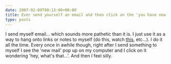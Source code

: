 ```yaml
---
date: 2007-02-09T00:13:00+00:00
title: Ever send yourself an email and then click on the 'you have new mail' alert a moment later?
type: posts
---
```

I send myself email... which sounds more pathetic than it is. I just use it as a way to hang onto links or notes to myself (do this, watch [this](https://msdn.microsoft.com/msdntv/episode.aspx?xml=episodes/en/20060831MobileRB/manifest.xml), etc...). I do it all the time. Every once in awhile though, right after I send something to myself I see the 'new mail' pop up on my computer and I click on it wondering 'hey, what's that...'. And then I feel silly.
